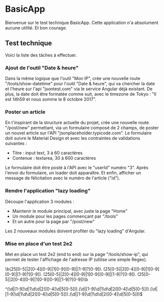 # BasicApp

Bienvenue sur le test technique BasicApp. Cette application n'a absolument aucune utilité. Et bon courage.

## Test technique

Voici la liste des tâches à effectuer.

### Ajout de l'outil "Date & heure"

Dans la même logique que l'outil "Mon IP", crée une nouvelle route "/tools/show-datetime" pour l'outil "Date & heure", qui va chercher la date et l'heure sur l'api "jsontest.com" via le service Angular déjà existant. De plus, la date doit être formatée comme suit, avec le timezone de Tokyo : "Il est 14h59 et nous somme le 8 octobre 2017".

### Poster un article

En t'inspirant de la structure actuelle du projet, crée une nouvelle route "/post/new" permettant, via un formulaire composé de 2 champs, de poster un nouvel article sur l'API "jsonplaceholder.typicode.com". Le formulaire doit suivre le Material Design et avec les contraintes de validations suivantes :

- Titre : input text, 3 à 60 caractères
- Contenue : textarea, 30 à 600 caractères

Le formulaire doit être posté à l'API avec le "userId" numéro "3".  Après l'envoi du formulaire, un loader doit apparaître. Et enfin, afficher un message de félicitation avec le numéro de l'article ("id").


### Rendre l'application "lazy loading"

Découpe l'application 3 modules :

- Maintenir le module principal, avec juste la page "Home"
- Un module pour les pages commençant par "/tools"
- Et un autre pour la page par "/post/new"

Les 2 nouveaux modules doivent profiter du "lazy loading" d'Angular.









### Mise en place d'un test 2e2

Met en place un test 2e2 (end to end) sur la page "/tools/show-ip", qui permet de tester l'affichage de l'adresse IP (utilise une simple Regex).




\b(25[0-5]|2[0-4][0-9]|1[0-9][0-9]|[1-9]?[0-9])\.
(25[0-5]|2[0-4][0-9]|1[0-9][0-9]|[1-9]?[0-9])\.
(25[0-5]|2[0-4][0-9]|1[0-9][0-9]|[1-9]?[0-9])\.
(25[0-5]|2[0-4][0-9]|1[0-9][0-9]|[1-9]?[0-9])\b


^(\d|[1-9]\d|1\d\d|2([0-4]\d|5[0-5]))\.(\d|[1-9]\d|1\d\d|2([0-4]\d|5[0-5]))\.(\d|[1-9]\d|1\d\d|2([0-4]\d|5[0-5]))\.(\d|[1-9]\d|1\d\d|2([0-4]\d|5[0-5]))$
